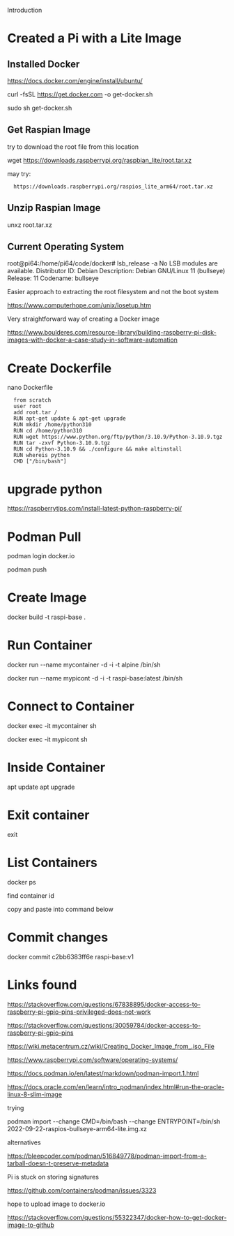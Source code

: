 Introduction

# Created a Pi with a Lite Image

## Installed Docker

https://docs.docker.com/engine/install/ubuntu/

curl -fsSL https://get.docker.com -o get-docker.sh

sudo sh get-docker.sh

## Get Raspian Image

try to download the root file from this location

wget https://downloads.raspberrypi.org/raspbian_lite/root.tar.xz

may try:

      https://downloads.raspberrypi.org/raspios_lite_arm64/root.tar.xz

## Unzip Raspian Image

unxz root.tar.xz

## Current Operating System

root@pi64:/home/pi64/code/docker# lsb_release -a
No LSB modules are available.
Distributor ID:	Debian
Description:	Debian GNU/Linux 11 (bullseye)
Release:	11
Codename:	bullseye



Easier approach to extracting the root filesystem and not the boot system

https://www.computerhope.com/unix/losetup.htm

Very straightforward way of creating a Docker image

https://www.boulderes.com/resource-library/building-raspberry-pi-disk-images-with-docker-a-case-study-in-software-automation

# Create Dockerfile

nano Dockerfile

      from scratch
      user root
      add root.tar /
      RUN apt-get update & apt-get upgrade
      RUN mkdir /home/python310
      RUN cd /home/python310
      RUN wget https://www.python.org/ftp/python/3.10.9/Python-3.10.9.tgz
      RUN tar -zxvf Python-3.10.9.tgz
      RUN cd Python-3.10.9 && ./configure && make altinstall
      RUN whereis python
      CMD ["/bin/bash"]

##

# upgrade python

https://raspberrytips.com/install-latest-python-raspberry-pi/


# Podman Pull

podman login docker.io

podman push


# Create Image

docker build -t raspi-base .

# Run Container

docker run --name mycontainer -d -i -t alpine /bin/sh

docker run --name mypicont -d -i -t raspi-base:latest /bin/sh

# Connect to Container

docker exec -it mycontainer sh

docker exec -it mypicont sh


# Inside Container

apt update
apt upgrade

# Exit container

exit

# List Containers

docker ps

find container id

copy and paste into command below

# Commit changes

docker commit c2bb6383ff6e raspi-base:v1

# Links found

https://stackoverflow.com/questions/67838895/docker-access-to-raspberry-pi-gpio-pins-privileged-does-not-work

https://stackoverflow.com/questions/30059784/docker-access-to-raspberry-pi-gpio-pins

https://wiki.metacentrum.cz/wiki/Creating_Docker_Image_from_.iso_File

https://www.raspberrypi.com/software/operating-systems/

https://docs.podman.io/en/latest/markdown/podman-import.1.html

https://docs.oracle.com/en/learn/intro_podman/index.html#run-the-oracle-linux-8-slim-image

trying

podman import --change CMD=/bin/bash --change ENTRYPOINT=/bin/sh 2022-09-22-raspios-bullseye-arm64-lite.img.xz

alternatives

https://bleepcoder.com/podman/516849778/podman-import-from-a-tarball-doesn-t-preserve-metadata


Pi is stuck on storing signatures

https://github.com/containers/podman/issues/3323

hope to upload image to docker.io

https://stackoverflow.com/questions/55322347/docker-how-to-get-docker-image-to-github
